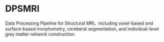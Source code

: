# DPSMRI
Data Processing Pipeline for Structural MRI，including voxel-based and surface-based morphometry, cereberal segmentation, and individual-level grey matter network construction. 
